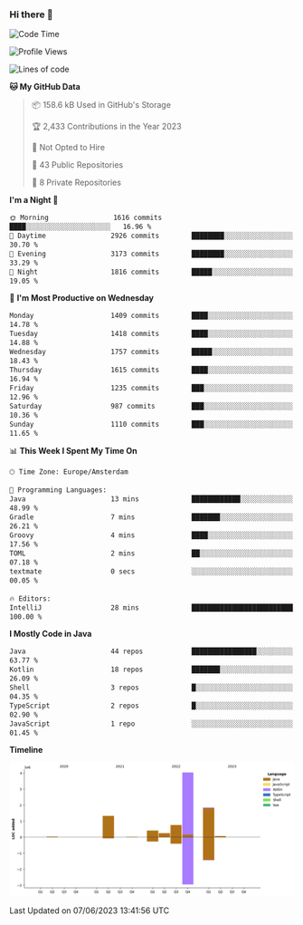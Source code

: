 ### Hi there 👋


<!--START_SECTION:waka-->
![Code Time](http://img.shields.io/badge/Code%20Time-3%2C236%20hrs-blue)

![Profile Views](http://img.shields.io/badge/Profile%20Views-4-blue)

![Lines of code](https://img.shields.io/badge/From%20Hello%20World%20I%27ve%20Written-8.7%20million%20lines%20of%20code-blue)

**🐱 My GitHub Data** 

> 📦 158.6 kB Used in GitHub's Storage 
 > 
> 🏆 2,433 Contributions in the Year 2023
 > 
> 🚫 Not Opted to Hire
 > 
> 📜 43 Public Repositories 
 > 
> 🔑 8 Private Repositories 
 > 
**I'm a Night 🦉** 

```text
🌞 Morning                1616 commits        ████░░░░░░░░░░░░░░░░░░░░░   16.96 % 
🌆 Daytime                2926 commits        ████████░░░░░░░░░░░░░░░░░   30.70 % 
🌃 Evening                3173 commits        ████████░░░░░░░░░░░░░░░░░   33.29 % 
🌙 Night                  1816 commits        █████░░░░░░░░░░░░░░░░░░░░   19.05 % 
```
📅 **I'm Most Productive on Wednesday** 

```text
Monday                   1409 commits        ████░░░░░░░░░░░░░░░░░░░░░   14.78 % 
Tuesday                  1418 commits        ████░░░░░░░░░░░░░░░░░░░░░   14.88 % 
Wednesday                1757 commits        █████░░░░░░░░░░░░░░░░░░░░   18.43 % 
Thursday                 1615 commits        ████░░░░░░░░░░░░░░░░░░░░░   16.94 % 
Friday                   1235 commits        ███░░░░░░░░░░░░░░░░░░░░░░   12.96 % 
Saturday                 987 commits         ███░░░░░░░░░░░░░░░░░░░░░░   10.36 % 
Sunday                   1110 commits        ███░░░░░░░░░░░░░░░░░░░░░░   11.65 % 
```


📊 **This Week I Spent My Time On** 

```text
🕑︎ Time Zone: Europe/Amsterdam

💬 Programming Languages: 
Java                     13 mins             ████████████░░░░░░░░░░░░░   48.99 % 
Gradle                   7 mins              ███████░░░░░░░░░░░░░░░░░░   26.21 % 
Groovy                   4 mins              ████░░░░░░░░░░░░░░░░░░░░░   17.56 % 
TOML                     2 mins              ██░░░░░░░░░░░░░░░░░░░░░░░   07.18 % 
textmate                 0 secs              ░░░░░░░░░░░░░░░░░░░░░░░░░   00.05 % 

🔥 Editors: 
IntelliJ                 28 mins             █████████████████████████   100.00 % 
```

**I Mostly Code in Java** 

```text
Java                     44 repos            ████████████████░░░░░░░░░   63.77 % 
Kotlin                   18 repos            ███████░░░░░░░░░░░░░░░░░░   26.09 % 
Shell                    3 repos             █░░░░░░░░░░░░░░░░░░░░░░░░   04.35 % 
TypeScript               2 repos             █░░░░░░░░░░░░░░░░░░░░░░░░   02.90 % 
JavaScript               1 repo              ░░░░░░░░░░░░░░░░░░░░░░░░░   01.45 % 
```



**Timeline**

![Lines of Code chart](https://raw.githubusercontent.com/powercasgamer/powercasgamer/master/assets/bar_graph.png)


 Last Updated on 07/06/2023 13:41:56 UTC
<!--END_SECTION:waka-->
